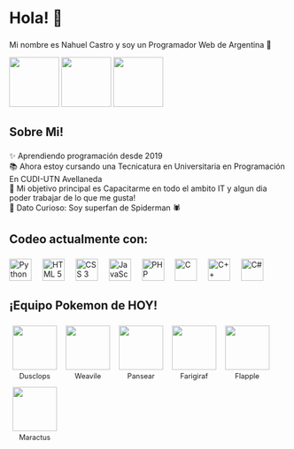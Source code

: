 <h1 align="left">Hola! 👋 </h1>

###

<p align="left">Mi nombre es Nahuel Castro y soy un Programador Web de Argentina 🧉 </p>
<div align="left">
<img src="https://encrypted-tbn0.gstatic.com/images?q=tbn:ANd9GcTXBmg1WK8obnbGRCzE8P-Tsnb2u314gYAH0w&s" height="90"/> 
<img src="https://media.tenor.com/D1eCb9NKyGIAAAAM/messi-que-miras-bobo.gif" height="90"/>
<img src="https://media.tenor.com/M1-xsb7947oAAAAM/buen-d%C3%ADa-buen-d%C3%ADa-hermosa-ma%C3%B1ana-verdad.gif" height="90"/>
<img width="70" margin-left="90" margin-right="90" />
</div>


###

<h2 align="left">Sobre Mi!</h2>

###

<p align="left">✨ Aprendiendo programación desde 2019 <br>📚 Ahora estoy cursando una Tecnicatura en Universitaria en Programación En CUDI-UTN Avellaneda <br>🎯 Mi objetivo principal es Capacitarme en todo el ambito IT y algun dia poder trabajar de lo que me gusta! <br>🎲 Dato Curioso: Soy superfan de Spiderman 🕷️</p>

###

<h2 align="left">Codeo actualmente con: </h2>

###

<div align="left">
  
  <img src="https://cdn.jsdelivr.net/gh/devicons/devicon@latest/icons/python/python-original-wordmark.svg" height="40" alt="Python"/>
  <img width="12" />
  <img src="https://cdn.jsdelivr.net/gh/devicons/devicon@latest/icons/html5/html5-original-wordmark.svg" height="40" alt="HTML 5"/>
  <img width="12" />
  <img src="https://cdn.jsdelivr.net/gh/devicons/devicon@latest/icons/css3/css3-original-wordmark.svg" height="40" alt="CSS 3"/>
  <img width="12" />
  <img src="https://cdn.jsdelivr.net/gh/devicons/devicon@latest/icons/javascript/javascript-original.svg" height="40" alt="JavaScript"/>
  <img width="12" />
  <img src="https://cdn.jsdelivr.net/gh/devicons/devicon@latest/icons/php/php-original.svg" height="40" alt="PHP"/>
  <img width="12" />
  <img src="https://cdn.jsdelivr.net/gh/devicons/devicon@latest/icons/c/c-original.svg" height="40" alt="C"/>
  <img width="12" />
  <img src="https://cdn.jsdelivr.net/gh/devicons/devicon@latest/icons/cplusplus/cplusplus-original.svg" height="40" alt="C++"/>
  <img width="12" />
  <img src="https://cdn.jsdelivr.net/gh/devicons/devicon@latest/icons/csharp/csharp-original.svg" height="40" alt="C#"/>
  <img width="12" />
</div>

<h2 align="left"> ¡Equipo Pokemon de HOY! </h2>

<div>
  <!-- POKEMON_TEAM_START -->
<figure style="display:inline-block; margin:6px; text-align:center;"><img src="https://cdn.jsdelivr.net/gh/PokeAPI/sprites@master/sprites/pokemon/356.png" style="width:80px; display:block; margin:0 auto;" /><figcaption style="font-size:0.8rem; margin-top:4px;">Dusclops</figcaption></figure> <figure style="display:inline-block; margin:6px; text-align:center;"><img src="https://cdn.jsdelivr.net/gh/PokeAPI/sprites@master/sprites/pokemon/461.png" style="width:80px; display:block; margin:0 auto;" /><figcaption style="font-size:0.8rem; margin-top:4px;">Weavile</figcaption></figure> <figure style="display:inline-block; margin:6px; text-align:center;"><img src="https://cdn.jsdelivr.net/gh/PokeAPI/sprites@master/sprites/pokemon/513.png" style="width:80px; display:block; margin:0 auto;" /><figcaption style="font-size:0.8rem; margin-top:4px;">Pansear</figcaption></figure> <figure style="display:inline-block; margin:6px; text-align:center;"><img src="https://cdn.jsdelivr.net/gh/PokeAPI/sprites@master/sprites/pokemon/981.png" style="width:80px; display:block; margin:0 auto;" /><figcaption style="font-size:0.8rem; margin-top:4px;">Farigiraf</figcaption></figure> <figure style="display:inline-block; margin:6px; text-align:center;"><img src="https://cdn.jsdelivr.net/gh/PokeAPI/sprites@master/sprites/pokemon/841.png" style="width:80px; display:block; margin:0 auto;" /><figcaption style="font-size:0.8rem; margin-top:4px;">Flapple</figcaption></figure> <figure style="display:inline-block; margin:6px; text-align:center;"><img src="https://cdn.jsdelivr.net/gh/PokeAPI/sprites@master/sprites/pokemon/556.png" style="width:80px; display:block; margin:0 auto;" /><figcaption style="font-size:0.8rem; margin-top:4px;">Maractus</figcaption></figure>
<!-- POKEMON_TEAM_END -->
</div>

###
